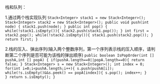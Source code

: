栈和队列：

1.通过两个栈实现队列
    `Stack<Integer> stack1 = new Stack<Integer>();
    Stack<Integer> stack2 = new Stack<Integer>();
    public void push(int node) {
        stack1.push(node);
    }
    public int pop() {
        while(!stack1.isEmpty()){
            stack2.push(stack1.pop());
        }
        int first = stack2.pop();
        while(!stack2.isEmpty()){
            stack1.push(stack2.pop());
        }
        return first;
    }`

2.栈的压入、弹出序列(输入两个整数序列，第一个序列表示栈的压入顺序，请判断第二个序列是否可能为该栈的弹出顺序)
    `public boolean IsPopOrder(int [] pushA,int [] popA) {
      if(pushA.length==0||popA.length==0){
          return false;
      }
      Stack<Integer> s = new Stack<Integer>();
      int index = 0;
        for(int i=0;i<pushA.length;i++){
            s.push(pushA[i]);
            while(!s.isEmpty()&&s.peek() == popA[index]){
                s.pop();
                index++;
            }     
        }
        return s.isEmpty();
    }`